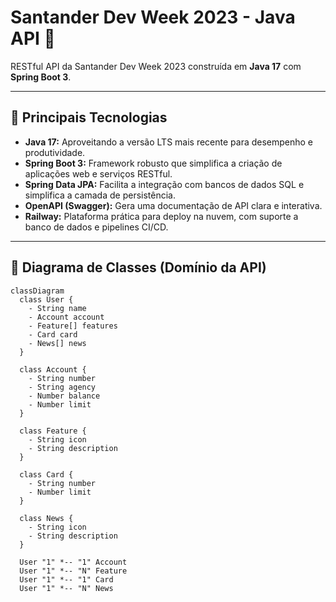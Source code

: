 # Santander Dev Week 2023 - Java API 🚀

RESTful API da Santander Dev Week 2023 construída em **Java 17** com **Spring Boot 3**.

---

## 🔧 Principais Tecnologias  

- **Java 17:** Aproveitando a versão LTS mais recente para desempenho e produtividade.  
- **Spring Boot 3:** Framework robusto que simplifica a criação de aplicações web e serviços RESTful.  
- **Spring Data JPA:** Facilita a integração com bancos de dados SQL e simplifica a camada de persistência.  
- **OpenAPI (Swagger):** Gera uma documentação de API clara e interativa.  
- **Railway:** Plataforma prática para deploy na nuvem, com suporte a banco de dados e pipelines CI/CD.  

---

## 📌 Diagrama de Classes (Domínio da API)

```mermaid
classDiagram
  class User {
    - String name
    - Account account
    - Feature[] features
    - Card card
    - News[] news
  }

  class Account {
    - String number
    - String agency
    - Number balance
    - Number limit
  }

  class Feature {
    - String icon
    - String description
  }

  class Card {
    - String number
    - Number limit
  }

  class News {
    - String icon
    - String description
  }

  User "1" *-- "1" Account
  User "1" *-- "N" Feature
  User "1" *-- "1" Card
  User "1" *-- "N" News



